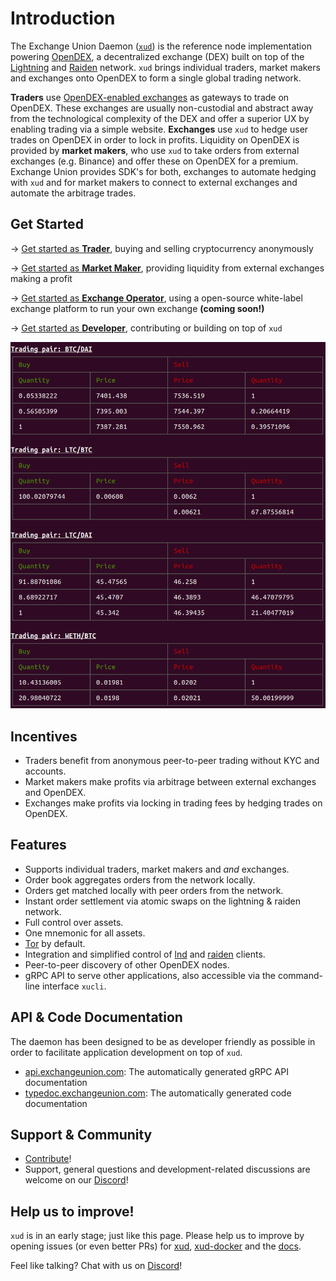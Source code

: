# Introduction

The Exchange Union Daemon ([`xud`](https://github.com/ExchangeUnion/xud)) is the reference node implementation powering [OpenDEX](https://opendex.network), a decentralized exchange (DEX) built on top of the [Lightning](https://lightning.network/) and [Raiden](https://raiden.network/) network. `xud` brings individual traders, market makers and exchanges onto OpenDEX to form a single global trading network.

**Traders** use [OpenDEX-enabled exchanges](https://opendex.network/trade/exchanges) as gateways to trade on OpenDEX. These exchanges are usually non-custodial and abstract away from the technological complexity of the DEX and offer a superior UX by enabling trading via a simple website. **Exchanges** use `xud` to hedge user trades on OpenDEX in order to lock in profits. Liquidity on OpenDEX is provided by **market makers**, who use `xud` to take orders from external exchanges (e.g. Binance) and offer these on OpenDEX for a premium. Exchange Union provides SDK's for both, exchanges to automate hedging with `xud` and for market makers to connect to external exchanges and automate the arbitrage trades.

## Get Started

-> [Get started as **Trader**](User%20Guide.md), buying and selling cryptocurrency anonymously

-> [Get started as **Market Maker**](Market%20Maker%20Guide.md), providing liquidity from external exchanges making a profit

-> [Get started as **Exchange Operator**](), using a open-source white-label exchange platform to run your own exchange **(coming soon!)**

-> [Get started as **Developer**](Developer%20Guide.md), contributing or building on top of `xud`

![Trading via XUD](/images/orderbook.png)

## Incentives
* Traders benefit from anonymous peer-to-peer trading without KYC and accounts.
* Market makers make profits via arbitrage between external exchanges and OpenDEX.
* Exchanges make profits via locking in trading fees by hedging trades on OpenDEX.

## Features
* Supports individual traders, market makers and *and* exchanges.
* Order book aggregates orders from the network locally.
* Orders get matched locally with peer orders from the network.
* Instant order settlement via atomic swaps on the lightning & raiden network.
* Full control over assets.
* One mnemonic for all assets.
* [Tor](https://www.torproject.org/) by default.
* Integration and simplified control of [lnd](https://github.com/lightningnetwork/lnd) and [raiden](https://github.com/raiden-network/raiden) clients.
* Peer-to-peer discovery of other OpenDEX nodes.
* gRPC API to serve other applications, also accessible via the command-line interface `xucli`.

## API & Code Documentation

The daemon has been designed to be as developer friendly as possible in order to facilitate application development on top of `xud`.
* [api.exchangeunion.com](https://api.exchangeunion.com): The automatically generated gRPC API documentation
* [typedoc.exchangeunion.com](https://typedoc.exchangeunion.com/): The automatically generated code documentation


## Support & Community

* [Contribute](Contribute.md)!
* Support, general questions and development-related discussions are welcome on our [Discord](https://discord.gg/YgDhMSn)!

## Help us to improve!

`xud` is in an early stage; just like this page. Please help us to improve by opening issues (or even better PRs) for [xud](https://github.com/ExchangeUnion/xud/issues), [xud-docker](https://github.com/ExchangeUnion/xud-docker/issues) and the [docs](https://github.com/ExchangeUnion/docs/issues).

Feel like talking? Chat with us on [Discord](https://discord.gg/YgDhMSn)!